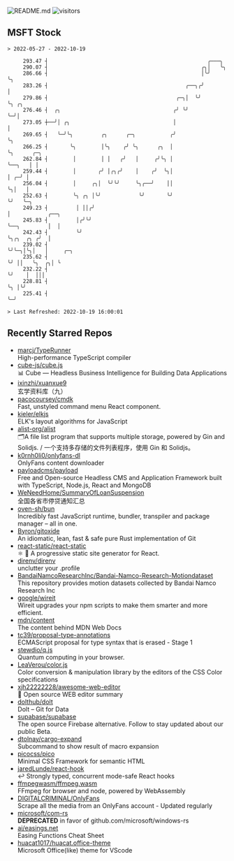 ![README.md](https://github.com/Gerhut/Gerhut/workflows/README.md/badge.svg)
![visitors](https://visitors.vercel.app/Gerhut/Gerhut?token=8cf69d1f6813d272ef062726b6070c9be4ff72038cfe5a7ded7384a8da65d866)

## MSFT Stock

```
> 2022-05-27 - 2022-10-19

     293.47 ┤                                                   ╭───╮                                            
     290.07 ┤                                                 ╭╮│   ╰╮                                           
     286.66 ┤                                                 │╰╯    ╰╮                                          
     283.26 ┤                                            ╭──╮╭╯       │                                          
     279.86 ┤                                         ╭─╮│  ╰╯        ╰╮ ╭╮                                      
     276.46 ┤  ╭╮                                    ╭╯ ╰╯             ╰─╯│                                      
     273.05 ┼──╯│ ╭╮                                 │                    │                                      
     269.65 ┤   ╰─╯╰╮         ╭╮      ╭─╮           ╭╯                    ╰╮                                     
     266.25 ┤       ╰╮        │╰╮    ╭╯ ╰╮      ╭╮  │                      ╰╮      ╭─╮                           
     262.84 ┤        │        │ │   ╭╯   │     ╭╯╰╮ │                       ╰──╮   │ │                           
     259.44 ┤        │       ╭╯ │╭╮╭╯    │    ╭╯  ╰╮│                          │ ╭─╯ │                           
     256.04 ┤        │     ╭╮│  ╰╯╰╯     ╰╮╭──╯    ││                          ╰╮│   │                           
     252.63 ┤        ╰╮ ╭╮ │╰╯            ╰╯       ╰╯                           ╰╯   ╰─╮                         
     249.23 ┤         │ ││╭╯                                                           │            ╭──╮         
     245.83 ┤         │╭╯╰╯                                                            ╰──╮         │  │         
     242.43 ┤         ╰╯                                                                  ╰╮╭╮  ╭╮ ╭╯  │         
     239.02 ┤                                                                              ╰╯╰─╮│╰╮│   │     ╭─╮ 
     235.62 ┤                                                                                  ╰╯ ││   ╰╮  ╭╮│ ╰ 
     232.22 ┤                                                                                     ╰╯    │  │││   
     228.81 ┤                                                                                           ╰╮ │╰╯   
     225.41 ┤                                                                                            ╰─╯     

> Last Refreshed: 2022-10-19 16:00:01
```

## Recently Starred Repos

- [marcj/TypeRunner](https://github.com/marcj/TypeRunner)  
  High-performance TypeScript compiler
- [cube-js/cube.js](https://github.com/cube-js/cube.js)  
  📊  Cube — Headless Business Intelligence for Building Data Applications
- [ixinzhi/xuanxue9](https://github.com/ixinzhi/xuanxue9)  
  玄学资料库（九）
- [pacocoursey/cmdk](https://github.com/pacocoursey/cmdk)  
  Fast, unstyled command menu React component.
- [kieler/elkjs](https://github.com/kieler/elkjs)  
  ELK's layout algorithms for JavaScript
- [alist-org/alist](https://github.com/alist-org/alist)  
  🗂️A file list program that supports multiple storage, powered by Gin and Solidjs. / 一个支持多存储的文件列表程序，使用 Gin 和 Solidjs。
- [k0rnh0li0/onlyfans-dl](https://github.com/k0rnh0li0/onlyfans-dl)  
  OnlyFans content downloader
- [payloadcms/payload](https://github.com/payloadcms/payload)  
  Free and Open-source Headless CMS and Application Framework built with TypeScript, Node.js, React and MongoDB
- [WeNeedHome/SummaryOfLoanSuspension](https://github.com/WeNeedHome/SummaryOfLoanSuspension)  
  全国各省市停贷通知汇总
- [oven-sh/bun](https://github.com/oven-sh/bun)  
  Incredibly fast JavaScript runtime, bundler, transpiler and package manager – all in one.
- [Byron/gitoxide](https://github.com/Byron/gitoxide)  
  An idiomatic, lean, fast & safe pure Rust implementation of Git
- [react-static/react-static](https://github.com/react-static/react-static)  
  ⚛️ 🚀 A progressive static site generator for React.
- [direnv/direnv](https://github.com/direnv/direnv)  
  unclutter your .profile
- [BandaiNamcoResearchInc/Bandai-Namco-Research-Motiondataset](https://github.com/BandaiNamcoResearchInc/Bandai-Namco-Research-Motiondataset)  
  This repository provides motion datasets collected by Bandai Namco Research Inc
- [google/wireit](https://github.com/google/wireit)  
  Wireit upgrades your npm scripts to make them smarter and more efficient.
- [mdn/content](https://github.com/mdn/content)  
  The content behind MDN Web Docs
- [tc39/proposal-type-annotations](https://github.com/tc39/proposal-type-annotations)  
  ECMAScript proposal for type syntax that is erased - Stage 1
- [stewdio/q.js](https://github.com/stewdio/q.js)  
  Quantum computing in your browser.
- [LeaVerou/color.js](https://github.com/LeaVerou/color.js)  
  Color conversion & manipulation library by the editors of the CSS Color specifications
- [xjh22222228/awesome-web-editor](https://github.com/xjh22222228/awesome-web-editor)  
  🔨  Open source WEB editor summary
- [dolthub/dolt](https://github.com/dolthub/dolt)  
  Dolt – Git for Data
- [supabase/supabase](https://github.com/supabase/supabase)  
  The open source Firebase alternative. Follow to stay updated about our public Beta.
- [dtolnay/cargo-expand](https://github.com/dtolnay/cargo-expand)  
  Subcommand to show result of macro expansion
- [picocss/pico](https://github.com/picocss/pico)  
  Minimal CSS Framework for semantic HTML
- [jaredLunde/react-hook](https://github.com/jaredLunde/react-hook)  
  ↩ Strongly typed, concurrent mode-safe React hooks
- [ffmpegwasm/ffmpeg.wasm](https://github.com/ffmpegwasm/ffmpeg.wasm)  
  FFmpeg for browser and node, powered by WebAssembly
- [DIGITALCRIMINAL/OnlyFans](https://github.com/DIGITALCRIMINAL/OnlyFans)  
  Scrape all the media from an OnlyFans account - Updated regularly
- [microsoft/com-rs](https://github.com/microsoft/com-rs)  
  **DEPRECATED** in favor of github.com/microsoft/windows-rs
- [ai/easings.net](https://github.com/ai/easings.net)  
  Easing Functions Cheat Sheet
- [huacat1017/huacat.office-theme](https://github.com/huacat1017/huacat.office-theme)  
  Microsoft Office(like) theme for VScode
